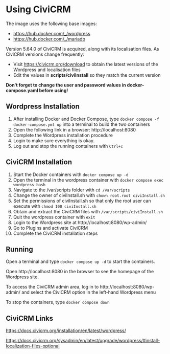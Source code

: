 # Using CiviCRM

The image uses the following base images:

- https://hub.docker.com/_/wordpress
- https://hub.docker.com/_/mariadb

Version 5.64.0 of CiviCRM is acquired, along with its localisation files. As CiviCRM versions change frequently:

- Visit https://civicrm.org/download to obtain the latest versions of the Wordpress and localisation files
- Edit the values in **scripts/civiInstall** so they match the current version

**Don't forget to change the user and password values in docker-compose.yaml before using!**

## Wordpress Installation

1. After installing Docker and Docker Compose, type `docker compose -f docker-compose.yml up` into a terminal to build the two containers
2. Open the following link in a browser: http://localhost:8080
3. Complete the Wordpress installation procedure
4. Login to make sure everything is okay.
5. Log out and stop the running containers with `Ctrl+c`

## CiviCRM Installation

1. Start the Docker containers with `docker compose up -d`
2. Open the terminal in the wordpress container with `docker compose exec wordpress bash`
3. Navigate to the /var/scripts folder with `cd /var/scripts`
4. Change the owner of civiInstall.sh with `chown root.root civiInstall.sh`
5. Set the permissions of civiInstall.sh so that only the root user can execute with `chmod 100 civiInstall.sh`
6. Obtain and extract the CiviCRM files with `/var/scripts/civiInstall.sh`
7. Quit the wordpress container with `exit`
8. Login to the Wordpress site at http://localhost:8080/wp-admin/
9. Go to Plugins and activate CiviCRM
10. Complete the CiviCRM installation steps

## Running

Open a terminal and type `docker compose up -d` to start the containers.

Open http://localhost:8080 in the browser to see the homepage of the Wordpress site.

To access the CiviCRM admin area, log in to http://localhost:8080/wp-admin/ and select the CiviCRM option in the left-hand Wordpress menu

To stop the containers, type `docker compose down`

## CiviCRM Links

https://docs.civicrm.org/installation/en/latest/wordpress/

https://docs.civicrm.org/sysadmin/en/latest/upgrade/wordpress/#install-localization-files-optional